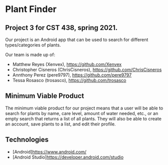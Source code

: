# Plant Finder
## Project 3 for CST 438, spring 2021.

Our project is an Android app that can be used to search for different types/categories of plants. 

Our team is made up of: 
* Matthew Reyes (Xenvex), https://github.com/Xenvex
* Christopher Cisneros (ChrisCisneros), https://github.com/ChrisCisneros
* Annthony Perez (pere9797), https://github.com/pere9797
* Tessa Rosasco (trosasco), https://github.com/trosasco

## Minimum Viable Product

The minimum viable product for our project means that a user will be able to search for plants by name, care level, amount of water needed, etc., or an empty search that returns a list of all plants. They will also be able to create an account, save plants to a list, and edit their profile. 

## Technologies

* [Android]https://www.android.com/
* [Android Studio]https://developer.android.com/studio
